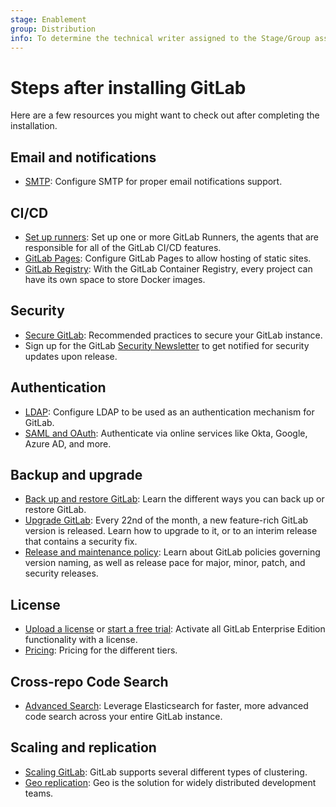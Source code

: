 ```yaml
---
stage: Enablement
group: Distribution
info: To determine the technical writer assigned to the Stage/Group associated with this page, see https://about.gitlab.com/handbook/engineering/ux/technical-writing/#assignments
---
```


# Steps after installing GitLab

Here are a few resources you might want to check out after completing the
installation.

## Email and notifications

- [SMTP](https://docs.gitlab.com/omnibus/settings/smtp.html): Configure SMTP
  for proper email notifications support.

## CI/CD

- [Set up runners](https://docs.gitlab.com/runner/): Set up one or more GitLab
  Runners, the agents that are responsible for all of the GitLab CI/CD features.
- [GitLab Pages](../administration/pages/index.md): Configure GitLab Pages to
  allow hosting of static sites.
- [GitLab Registry](../administration/packages/container_registry.md): With the
  GitLab Container Registry, every project can have its own space to store Docker
  images.

## Security

- [Secure GitLab](../security/README.md#securing-your-gitlab-installation):
  Recommended practices to secure your GitLab instance.
- Sign up for the GitLab [Security Newsletter](https://about.gitlab.com/company/preference-center/) to get notified for security updates upon release.

## Authentication

- [LDAP](../administration/auth/ldap/index.md): Configure LDAP to be used as
  an authentication mechanism for GitLab.
- [SAML and OAuth](../integration/omniauth.md): Authenticate via online services like Okta, Google, Azure AD, and more.

## Backup and upgrade

- [Back up and restore GitLab](../raketasks/backup_restore.md): Learn the different
  ways you can back up or restore GitLab.
- [Upgrade GitLab](../update/index.md): Every 22nd of the month, a new feature-rich GitLab version
  is released. Learn how to upgrade to it, or to an interim release that contains a security fix.
- [Release and maintenance policy](../policy/maintenance.md): Learn about GitLab
  policies governing version naming, as well as release pace for major, minor, patch,
  and security releases.

## License

- [Upload a license](../user/admin_area/license.md) or [start a free trial](https://about.gitlab.com/free-trial/):
  Activate all GitLab Enterprise Edition functionality with a license.
- [Pricing](https://about.gitlab.com/pricing/): Pricing for the different tiers.

## Cross-repo Code Search

- [Advanced Search](../integration/elasticsearch.md): Leverage Elasticsearch for
  faster, more advanced code search across your entire GitLab instance.

## Scaling and replication

- [Scaling GitLab](../administration/reference_architectures/index.md):
  GitLab supports several different types of clustering.
- [Geo replication](../administration/geo/index.md):
  Geo is the solution for widely distributed development teams.
